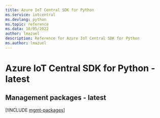 ```yaml
---
title: Azure IoT Central SDK for Python
ms.service: iotcentral
ms.devlang: python
ms.topic: reference
ms.data: 10/05/2022
author: lmazuel
description: Reference for Azure IoT Central SDK for Python
ms.author: lmazuel
---
```

# Azure IoT Central SDK for Python - latest

## Management packages - latest
[!INCLUDE [mgmt-packages](iot-central-mgmt-index.md)]